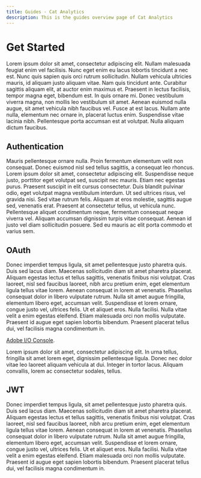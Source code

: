 ```yaml
---
title: Guides - Cat Analytics
description: This is the guides overview page of Cat Analytics 
---
```


# Get Started

Lorem ipsum dolor sit amet, consectetur adipiscing elit. Nullam malesuada feugiat enim vel facilisis. Nunc eget enim eu lacus lobortis tincidunt a nec est. Nunc quis sapien quis orci rutrum sollicitudin. Nullam vehicula ultricies mauris, id aliquam justo aliquam vitae. Nam quis tincidunt ante. Curabitur sagittis aliquam elit, at auctor enim maximus et. Praesent in lectus facilisis, tempor magna eget, bibendum est. In quis ornare mi. Donec vestibulum viverra magna, non mollis leo vestibulum sit amet. Aenean euismod nulla augue, sit amet vehicula nibh faucibus vel. Fusce at est lacus. Nullam ante nulla, elementum nec ornare in, placerat luctus enim. Suspendisse vitae lacinia nibh. Pellentesque porta accumsan est at volutpat. Nulla aliquam dictum faucibus.

## Authentication

Mauris pellentesque ornare nulla. Proin fermentum elementum velit non consequat. Donec euismod nisl sed tellus sagittis, a consequat leo rhoncus. Lorem ipsum dolor sit amet, consectetur adipiscing elit. Suspendisse neque justo, porttitor eget volutpat sed, suscipit nec mauris. Etiam nec egestas purus. Praesent suscipit in elit cursus consectetur. Duis blandit pulvinar odio, eget volutpat magna vestibulum interdum. Ut sed ultrices risus, vel gravida nisi. Sed vitae rutrum felis. Aliquam at eros molestie, sagittis augue sed, venenatis erat. Praesent at consectetur tellus, ut vehicula nunc. Pellentesque aliquet condimentum neque, fermentum consequat neque viverra vel. Aliquam accumsan dignissim turpis vitae consequat. Aenean id justo vel diam sollicitudin posuere. Sed eu mauris ac elit porta commodo et varius sem.

## OAuth

Donec imperdiet tempus ligula, sit amet pellentesque justo pharetra quis. Duis sed lacus diam. Maecenas sollicitudin diam sit amet pharetra placerat. Aliquam egestas lectus et tellus sagittis, venenatis finibus nisi volutpat. Cras laoreet, nisl sed faucibus laoreet, nibh arcu pretium enim, eget elementum ligula tellus vitae lorem. Aenean consequat in lorem at venenatis. Phasellus consequat dolor in libero vulputate rutrum. Nulla sit amet augue fringilla, elementum libero eget, accumsan velit. Suspendisse et lorem ornare, congue justo vel, ultrices felis. Ut et aliquet eros. Nulla facilisi. Nulla vitae velit a enim egestas eleifend. Etiam malesuada orci non mollis vulputate. Praesent id augue eget sapien lobortis bibendum. Praesent placerat tellus dui, vel facilisis magna condimentum in.

[Adobe I/O Console](https://console.adobe.io).

<InlineAlert variant="info" slots="text"/>

Lorem ipsum dolor sit amet, consectetur adipiscing elit. In urna tellus, fringilla sit amet lorem eget, dignissim pellentesque ligula. Donec nec dolor vitae leo laoreet aliquam vehicula at dui. Integer in tortor lacus. Aliquam convallis, lorem ac consectetur sodales, tellus.

## JWT

Donec imperdiet tempus ligula, sit amet pellentesque justo pharetra quis. Duis sed lacus diam. Maecenas sollicitudin diam sit amet pharetra placerat. Aliquam egestas lectus et tellus sagittis, venenatis finibus nisi volutpat. Cras laoreet, nisl sed faucibus laoreet, nibh arcu pretium enim, eget elementum ligula tellus vitae lorem. Aenean consequat in lorem at venenatis. Phasellus consequat dolor in libero vulputate rutrum. Nulla sit amet augue fringilla, elementum libero eget, accumsan velit. Suspendisse et lorem ornare, congue justo vel, ultrices felis. Ut et aliquet eros. Nulla facilisi. Nulla vitae velit a enim egestas eleifend. Etiam malesuada orci non mollis vulputate. Praesent id augue eget sapien lobortis bibendum. Praesent placerat tellus dui, vel facilisis magna condimentum in.
 